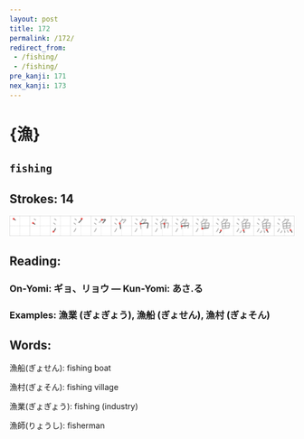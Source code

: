 ```yaml
---
layout: post
title: 172
permalink: /172/
redirect_from:
 - /fishing/
 - /fishing/
pre_kanji: 171
nex_kanji: 173
---
```


# {漁}

## `fishing`

## Strokes: 14

<div class="stroke"><img src="../images/E6BC81.png" /></div>

## Reading:

### On-Yomi: ギョ、リョウ &mdash; Kun-Yomi: あさ.る

### Examples: 漁業 (ぎょぎょう), 漁船 (ぎょせん), 漁村 (ぎょそん)

## Words:

漁船(ぎょせん): fishing boat

漁村(ぎょそん): fishing village

漁業(ぎょぎょう): fishing (industry)

漁師(りょうし): fisherman
